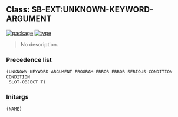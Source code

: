 ## Class: SB-EXT:UNKNOWN-KEYWORD-ARGUMENT
[![package](https://img.shields.io/badge/Package-SB--EXT-5f9ea0.svg?style=social&colorA=999999)](../) [![type](https://img.shields.io/badge/Type-Class-5f9ea0.svg?style=social&colorA=999999)](../#class) 

> No description.

### Precedence list
```
(UNKNOWN-KEYWORD-ARGUMENT PROGRAM-ERROR ERROR SERIOUS-CONDITION CONDITION
 SLOT-OBJECT T)
```
### Initargs
```
(NAME)
```
